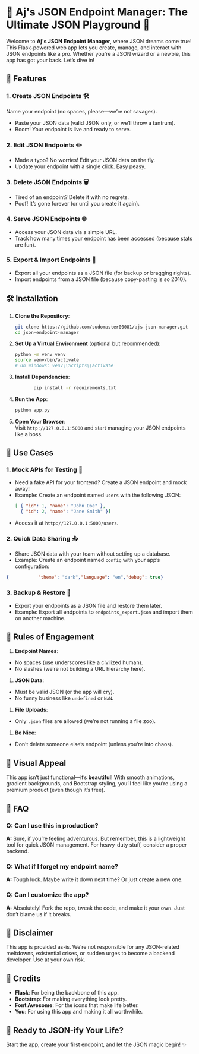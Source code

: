 # 🚀 Aj's JSON Endpoint Manager: The Ultimate JSON Playground 🎪

Welcome to **Aj's JSON Endpoint Manager**, where JSON dreams come true! This Flask-powered web app lets you create, manage, and interact with JSON endpoints like a pro. Whether you're a JSON wizard or a newbie, this app has got your back. Let’s dive in!

## 🌟 Features
### 1. **Create JSON Endpoints** 🛠️       
 Name your endpoint (no spaces, please—we’re not savages).       
-  Paste your JSON data (valid JSON only, or we’ll throw a tantrum).       
-  Boom! Your endpoint is live and ready to serve.
### 2. **Edit JSON Endpoints** ✏️ 
-  Made a typo? No worries! Edit your JSON data on the fly.       
-  Update your endpoint with a single click. Easy peasy.
### 3. **Delete JSON Endpoints** 🗑️       
-  Tired of an endpoint? Delete it with no regrets.       
-  Poof! It’s gone forever (or until you create it again).       
### 4. **Serve JSON Endpoints** 🌐       
- Access your JSON data via a simple URL.       
- Track how many times your endpoint has been accessed (because stats are fun).        
### 5. **Export & Import Endpoints** 📂       
- Export all your endpoints as a JSON file (for backup or bragging rights).       
- Import endpoints from a JSON file (because copy-pasting is so 2010).      

## 🛠️ Installation        
1. **Clone the Repository**:       
    ```bash       
    git clone https://github.com/sudomaster00081/ajs-json-manager.git       
    cd json-endpoint-manager       
    ```        
2. **Set Up a Virtual Environment** (optional but recommended):       
   ```bash       
   python -m venv venv       
   source venv/bin/activate  
   # On Windows: venv\\Scripts\\activate       
   ```        
3. **Install Dependencies**:       
   ```bash
          pip install -r requirements.txt       
    ```        
4. **Run the App**:       
   ```bash       
   python app.py       
   ```        
5. **Open Your Browser**:      
    Visit `http://127.0.0.1:5000` and start managing your JSON endpoints like a boss.     
## 🎯 Use Cases        
### 1. **Mock APIs for Testing** 🧪       
- Need a fake API for your frontend? Create a JSON endpoint and mock away!       
- Example: Create an endpoint named `users` with the following JSON:         
  ```json        
  [ { "id": 1, "name": "John Doe" },  
    { "id": 2, "name": "Jane Smith" }]         
  ```      
- Access it at `http://127.0.0.1:5000/users`.        
 ### 2. **Quick Data Sharing** 📤       
- Share JSON data with your team without setting up a database.       
- Example: Create an endpoint named `config` with your app’s configuration:         
```json         
{           "theme": "dark","language": "en","debug": true}        
```        
### 3. **Backup & Restore** 💾       
- Export your endpoints as a JSON file and restore them later.
- Example: Export all endpoints to `endpoints_export.json` and import them on another machine.
## 🚨 Rules of Engagement        
1. **Endpoint Names**:       
- No spaces (use underscores like a civilized human).       
- No slashes (we’re not building a URL hierarchy here).        
1. **JSON Data**:       
- Must be valid JSON (or the app will cry).
- No funny business like `undefined` or `NaN`.
1. **File Uploads**:      
- Only `.json` files are allowed (we’re not running a file zoo).
1. **Be Nice**:       
- Don’t delete someone else’s endpoint (unless you’re into chaos).
## 🎨 Visual Appeal        
This app isn’t just functional—it’s **beautiful**! With smooth animations, gradient backgrounds, and Bootstrap styling, you’ll feel like you’re using a premium product (even though it’s free).        
## 🤔 FAQ        
### Q: Can I use this in production?       
**A:** Sure, if you’re feeling adventurous. But remember, this is a lightweight tool for quick JSON management. For heavy-duty stuff, consider a proper backend.
### Q: What if I forget my endpoint name?       
**A:** Tough luck. Maybe write it down next time? Or just create a new one.        
### Q: Can I customize the app?       
  **A:** Absolutely! Fork the repo, tweak the code, and make it your own. Just don’t blame us if it breaks.
## 🛑 Disclaimer        
This app is provided as-is. We’re not responsible for any JSON-related meltdowns, existential crises, or sudden urges to become a backend developer. Use at your own risk.
## 🙏 Credits        
- **Flask**: For being the backbone of this app.    
- **Bootstrap**: For making everything look pretty.    
- **Font Awesome**: For the icons that make life better.    
- **You**: For using this app and making it all worthwhile. 
## 🚀 Ready to JSON-ify Your Life?       
 Start the app, create your first endpoint, and let the JSON magic begin! ✨
